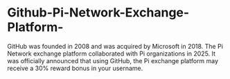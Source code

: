 # Github-Pi-Network-Exchange-Platform-
GitHub was founded in 2008 and was acquired by Microsoft in 2018. The Pi Network exchange platform collaborated with Pi organizations in 2025. It was officially announced that using GitHub, the Pi exchange platform may receive a 30% reward bonus in your username.
